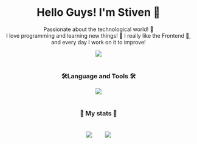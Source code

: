 <div align="center">
  <h1>Hello Guys! I'm Stiven 🦎</h1>
  <p>Passionate about the technological world! 🤖 <br>
  I love programming and learning new things! 🚀 
  I really like the Frontend 🎨, and every day I work on it to improve!</p>
  <a href="https://www.linkedin.com/in/airtor-stiven-vusanovich-2a6358261/" target="_blank">
    <img src="https://img.shields.io/badge/LinkedIn-0077B5?style=for-the-badge&logo=linkedin&logoColor=white" />
  </a>
</div>
<div align="center">
  <br>
  <h3> 🛠️Language and Tools 🛠️</h2>
  <img src="https://skillicons.dev/icons?i=js,html,css,git,bootstrap,py,react,vite,tailwind,sass" />
</div>
<div align="center">
  <br>
  <h3> 🚀 My stats 🚀</h2>
  <br>
  <img align="center" src="https://github-readme-stats.vercel.app/api?username=StivenCodess&show_icons=true&theme=dracula&hide_border=true&border_radius=20"/>
  <span>ㅤㅤ</span>
  <img align="center" src="https://github-readme-stats.vercel.app/api/top-langs/?username=StivenCodess&theme=dracula&hide_border=true&border_radius=20"/>
</div>



